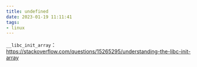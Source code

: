 ```yaml
---
title: undefined
date: 2023-01-19 11:11:41
tags:
- linux
---
```


`__libc_init_array`：https://stackoverflow.com/questions/15265295/understanding-the-libc-init-array

